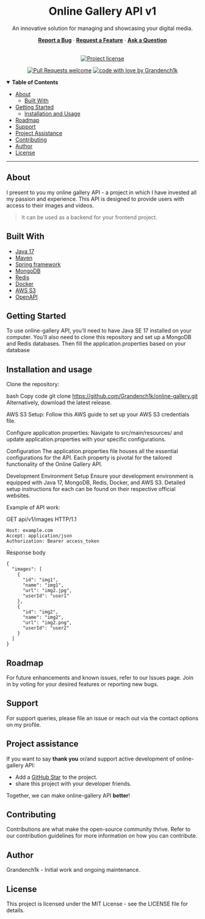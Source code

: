 <div align="center">
<h1><strong>Online Gallery API v1</strong></h1>
  <p>An innovative solution for managing and showcasing your digital media.</p>
  <a href="https://github.com/Grandench1k/online-gallery/issues/new?assignees=&labels=bug&template=01_BUG_REPORT.md&title=bug%3A+"><strong>Report a Bug</strong></a>
  ·
  <a href="https://github.com/Grandench1k/online-gallery/issues/new?assignees=&labels=enhancement&template=02_FEATURE_REQUEST.md&title=feat%3A+"><strong>Request a Feature</strong></a>
  ·
  <a href="https://github.com/Grandench1k/online-gallery/issues/new?assignees=&labels=question&template=04_SUPPORT_QUESTION.md&title=support%3A+"><strong>Ask a Question</strong></a>
</div>
<div align="center">
<br />

[![Project license](https://img.shields.io/github/license/Grandench1k/online-gallery.svg?style=flat-square)](LICENSE)

[![Pull Requests welcome](https://img.shields.io/badge/PRs-welcome-ff69b4.svg?style=flat-square)](https://github.com/Grandench1k/online-gallery/issues?q=is%3Aissue+is%3Aopen+label%3A%22help+wanted%22)
[![code with love by Grandench1k](https://img.shields.io/badge/%3C%2F%3E%20with%20%E2%99%A5%20by-Grandench1k-ff1414.svg?style=flat-square)](https://github.com/Grandench1k)
</div>

<details open="open">
<summary><strong>Table of Contents</strong></summary>

<ul>
        <li><a href="#about">About</a>
            <ul>
                <li><a href="#built-with">Built With</a></li>
            </ul>
        </li>
        <li><a href="#getting-started">Getting Started</a>
            <ul>
                <li><a href="#installation-and-usage">Installation and Usage</a></li>
            </ul>
        </li>
        <li><a href="#roadmap">Roadmap</a></li>
        <li><a href="#support">Support</a></li>
        <li><a href="#project-assistance">Project Assistance</a></li>
        <li><a href="#contributing">Contributing</a></li>
        <li><a href="#author">Author</a></li>
        <li><a href="#license">License</a></li>
    </ul>
</details>

---

## About
 I present to you my online gallery API - a project in which I have invested all my passion and experience. This API is designed to provide users with access to their images and videos.
> It can be used as a backend for your frontend project.

## Built With
- [Java 17](https://www.oracle.com/java/technologies/downloads/#jdk17) 
- [Maven](https://maven.apache.org/)
- [Spring framework](https://spring.io/)
- [MongoDB](https://www.mongodb.com/)
- [Redis](https://redis.io/download/)
- [Docker](https://www.docker.com/)
- [AWS S3](https://aws.amazon.com/)
- [OpenAPI](https://swagger.io/specification/)

## Getting Started
To use online-gallery API, you'll need to have Java SE 17 installed on your computer. You'll also need to clone this repository and set up a MongoDB and Redis databases. Then fill the application.properties based on your database

## Installation and usage
Clone the repository:

bash
Copy code
git clone https://github.com/Grandench1k/online-gallery.git
Alternatively, download the latest release.

AWS S3 Setup:
Follow this AWS guide to set up your AWS S3 credentials file.

Configure application properties:
Navigate to src/main/resources/ and update application.properties with your specific configurations.

Configuration
The application.properties file houses all the essential configurations for the API. Each property is pivotal for the tailored functionality of the Online Gallery API.

Development Environment Setup
Ensure your development environment is equipped with Java 17, MongoDB, Redis, Docker, and AWS S3. Detailed setup instructions for each can be found on their respective official websites.

Example of API work:

GET api/v1/images HTTP/1.1
```
Host: example.com
Accept: application/json
Authorization: Bearer access_token
```
Response body
```
{
  "images": [
    {
      "id": "img1",
      "name": "img1",
      "url": "img2.jpg",
      "userId": "user1"
    },
    {
      "id": "img2",
      "name": "img2",
      "url": "img2.png",
      "userId": "user2"
    }
  ]
}
```

## Roadmap
For future enhancements and known issues, refer to our Issues page. Join in by voting for your desired features or reporting new bugs.

## Support
For support queries, please file an issue or reach out via the contact options on my profile.

## Project assistance

If you want to say **thank you** or/and support active development of online-gallery API:

- Add a [GitHub Star](https://github.com/Grandench1k/online-gallery/) to the project.
- share this project with your developer friends.

Together, we can make online-gallery API **better**!

## Contributing
Contributions are what make the open-source community thrive. Refer to our contribution guidelines for more information on how you can contribute.

## Author
Grandench1k - Initial work and ongoing maintenance.

## License
This project is licensed under the MIT License - see the LICENSE file for details.
